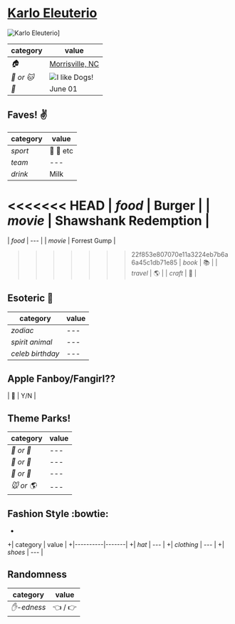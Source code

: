 # [Karlo Eleuterio](https://github.com/karjac14)

![Karlo Eleuterio](https://avatars3.githubusercontent.com/u/8317978?v=3&s=460)]

| category | value |
|-----------|-------|
| _:house:_ | [Morrisville, NC](https://www.google.com/maps/place/Morrisville,+NC/@35.8329151,-78.8396159,13z/data=!3m1!4b1!4m2!3m1!1s0x89ac9265aefc41d7:0xe1bf2f033fa3ab3e) |
| _:dog: or :cat:_ | ![I like Dogs!](https://fbcdn-profile-a.akamaihd.net/hprofile-ak-xaf1/v/t1.0-1/c32.36.403.403/s50x50/255140_189734451079563_7005188_n.jpg?oh=d53fcf0c7fd25d1dca08d2723891e868&oe=5645EC6E&__gda__=1447060195_41c52cc8dde1c114548d0f01dd7c1c73) |
| _:birthday:_ | June 01 |

## Faves! :v:

| category | value |
|----------|--------|
| _sport_  | :football: :basketball: etc |
| _team_   | --- |
| _drink_  | Milk |
<<<<<<< HEAD
| _food_   | Burger |
| _movie_  | Shawshank Redemption |
=======
| _food_   | --- |
| _movie_  | Forrest Gump |
>>>>>>> 22f853e807070e11a3224eb7b6a6a45c1db71e85
| _book_  | :books: |
| _travel_ | :earth_americas: |
| _craft_  | :art: |

## Esoteric :crystal_ball:

| category | value |
|----------|-------|
| _zodiac_ | --- |
| _spirit animal_ | --- |
| _celeb birthday_ | --- |

## Apple Fanboy/Fangirl??
| :iphone: | Y/N |

## Theme Parks!
| category | value |
|----------|--------|
| _:ferris_wheel: or :roller_coaster:_ | --- |
| _:monorail: or :bus:_ | --- |
| _:poultry_leg: or :hamburger:_ | --- |
| _:mouse: or :earth_americas:_| --- |

## Fashion Style :bowtie:
+
+| category | value |
+|----------|-------|
+| _hat_ | --- |
+| _clothing_ | --- |
+| _shoes_ | --- |

## Randomness

| category        | value                        |
|-----------------|------------------------------|
| _:hand:-edness_ | :point_left: / :point_right: |
